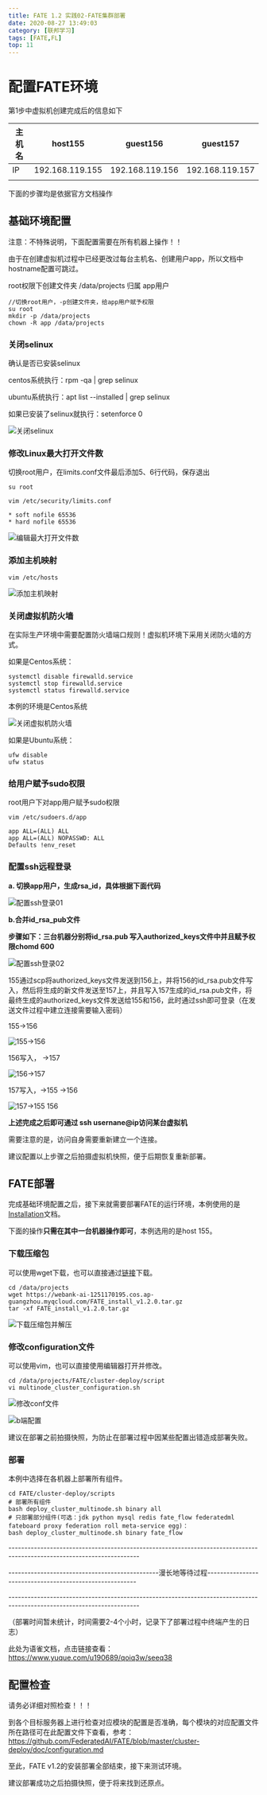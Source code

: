 ```yaml
---
title: FATE 1.2 实践02-FATE集群部署
date: 2020-08-27 13:49:03
category: [联邦学习]
tags: [FATE,FL]
top: 11
---
```


# 配置FATE环境

第1步中虚拟机创建完成后的信息如下



| 主机名 | host155         | guest156        | guest157        |
| ------ | --------------- | --------------- | --------------- |
| IP     | 192.168.119.155 | 192.168.119.156 | 192.168.119.157 |
|        |                 |                 |                 |



下面的步骤均是依据官方文档操作 



## 基础环境配置

注意：不特殊说明，下面配置需要在所有机器上操作！！



由于在创建虚拟机过程中已经更改过每台主机名、创建用户app，所以文档中hostname配置可跳过。

root权限下创建文件夹  /data/projects 归属 app用户



```
//切换root用户，-p创建文件夹，给app用户赋予权限
su root
mkdir -p /data/projects
chown -R app /data/projects
```



### 关闭selinux

确认是否已安装selinux

centos系统执行：rpm -qa | grep selinux

ubuntu系统执行：apt list --installed | grep selinux

如果已安装了selinux就执行：setenforce 0



![关闭selinux](/images/FATE-1-2-实践02：FATE集群部署.assets/1578365450270-a035c23e-1738-417f-89d1-fa1e9456064c.png)



### 修改Linux最大打开文件数

切换root用户，在limits.conf文件最后添加5、6行代码，保存退出



```
su root

vim /etc/security/limits.conf

* soft nofile 65536
* hard nofile 65536
```



![编辑最大打开文件数](/images/FATE-1-2-实践02：FATE集群部署.assets/1578365728781-dc1352aa-9d0c-4400-81a4-1e28ecca6bcd.png)





### 添加主机映射



```
vim /etc/hosts
```



![添加主机映射](/images/FATE-1-2-实践02：FATE集群部署.assets/1578485849702-675aea11-871a-4201-8868-bc0a2653849d.png)



### 关闭虚拟机防火墙

在实际生产环境中需要配置防火墙端口规则！虚拟机环境下采用关闭防火墙的方式。

如果是Centos系统：



```
systemctl disable firewalld.service
systemctl stop firewalld.service
systemctl status firewalld.service
```

本例的环境是Centos系统

![关闭虚拟机防火墙](/images/FATE-1-2-实践02：FATE集群部署.assets/1578380317690-ecb24d9b-0cf9-47df-b92e-03330fbd8e92.png)



如果是Ubuntu系统：



```
ufw disable
ufw status
```

### 给用户赋予sudo权限

root用户下对app用户赋予sudo权限



```
vim /etc/sudoers.d/app

app ALL=(ALL) ALL
app ALL=(ALL) NOPASSWD: ALL
Defaults !env_reset
```



### 配置ssh远程登录

**a. 切换app用户，生成rsa_id，具体根据下面代码**



![配置ssh登录01](/images/FATE-1-2-实践02：FATE集群部署.assets/1578380760894-2368928b-1570-451c-aac0-649a1afbcacd.png)



**b.合并id_rsa_pub文件**



**步骤如下：三台机器分别将id_rsa.pub 写入authorized_keys文件中并且赋予权限chomd 600**

![配置ssh登录02](/images/FATE-1-2-实践02：FATE集群部署.assets/1578381412726-a1b69944-771d-4101-84ab-1f984304c52a.png)



155通过scp将authorized_keys文件发送到156上，并将156的id_rsa.pub文件写入，然后将生成的新文件发送至157上，并且写入157生成的id_rsa.pub文件，将最终生成的authorized_keys文件发送给155和156，此时通过ssh即可登录（在发送文件过程中建立连接需要输入密码）



155->156

![155->156](/images/FATE-1-2-实践02：FATE集群部署.assets/1578381586236-3903e88e-0851-43ea-9d00-aeff64e00d90.png)



156写入， ->157



![156->157](/images/FATE-1-2-实践02：FATE集群部署.assets/1578381654023-9f91941b-d097-4fee-abef-b1c2e5dae98d.png)



157写入，->155  ->156



![157->155 156](/images/FATE-1-2-实践02：FATE集群部署.assets/1578381710128-b920208b-7d45-48a8-887f-c2dbdab925e6.png)



**上述完成之后即可通过  ssh usernane@ip访问某台虚拟机**

需要注意的是，访问自身需要重新建立一个连接。



建议配置以上步骤之后拍摄虚拟机快照，便于后期恢复重新部署。



## FATE部署

完成基础环境配置之后，接下来就需要部署FATE的运行环境，本例使用的是[Installation](https://github.com/FederatedAI/FATE/blob/master/cluster-deploy/doc/Fate-cluster_deployment_guide_install_zh.md)文档。

下面的操作**只需在其中一台机器操作即可**，本例选用的是host 155。

### 下载压缩包

可以使用wget下载，也可以直接通过[链接](https://webank-ai-1251170195.cos.ap-guangzhou.myqcloud.com/FATE_install_v1.2.0.tar.gz)下载。

```
cd /data/projects
wget https://webank-ai-1251170195.cos.ap-guangzhou.myqcloud.com/FATE_install_v1.2.0.tar.gz
tar -xf FATE_install_v1.2.0.tar.gz
```



![下载压缩包并解压](/images/FATE-1-2-实践02：FATE集群部署.assets/1578399494803-2fb7d502-0815-4840-82f0-a68e4e8110dc.png)

### 修改configuration文件

可以使用vim，也可以直接使用编辑器打开并修改。

```
cd /data/projects/FATE/cluster-deploy/script
vi multinode_cluster_configuration.sh
```



![修改conf文件](/images/FATE-1-2-实践02：FATE集群部署.assets/1578399969465-c030b14f-baac-4dc3-ba3b-96fdbb9150ba.png)

![b端配置](/images/FATE-1-2-实践02：FATE集群部署.assets/1578399984843-bece1ed0-8147-4754-9ba9-14014be1d75b.png)



建议在部署之前拍摄快照，为防止在部署过程中因某些配置出错造成部署失败。

### 部署

本例中选择在各机器上部署所有组件。

```
cd FATE/cluster-deploy/scripts
# 部署所有组件
bash deploy_cluster_multinode.sh binary all 
# 只部署部分组件(可选：jdk python mysql redis fate_flow federatedml fateboard proxy federation roll meta-service egg)：
bash deploy_cluster_multinode.sh binary fate_flow
```



\-----------------------------------------------------------------------------------------------------------------------

-----------------------------------------------漫长地等待过程--------------------------------------------------------

\-----------------------------------------------------------------------------------------------------------------------



（部署时间暂未统计，时间需要2-4个小时，记录下了部署过程中终端产生的日志）



此处为语雀文档，点击链接查看：<https://www.yuque.com/u190689/qoiq3w/seeq38>



## 配置检查

请务必详细对照检查！！！

到各个目标服务器上进行检查对应模块的配置是否准确，每个模块的对应配置文件所在路径可在此配置文件下查看，参考：<https://github.com/FederatedAI/FATE/blob/master/cluster-deploy/doc/configuration.md>





至此，FATE v1.2的安装部署全部结束，接下来测试环境。

建议部署成功之后拍摄快照，便于将来找到还原点。